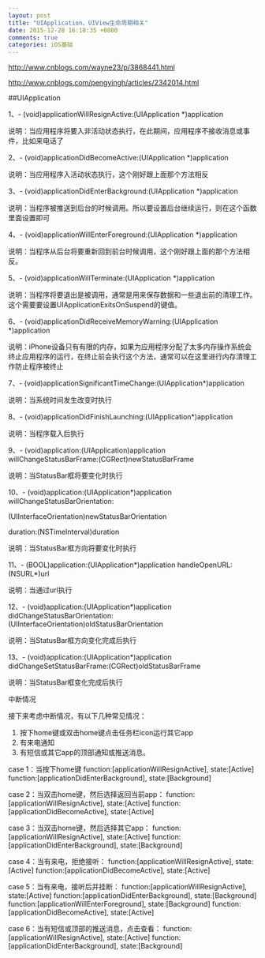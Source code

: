 ```yaml
---
layout: post
title: "UIApplication、UIView生命周期相关"
date: 2015-12-28 16:18:35 +0800
comments: true
categories: iOS基础
---
```


<!--more-->

http://www.cnblogs.com/wayne23/p/3868441.html

http://www.cnblogs.com/pengyingh/articles/2342014.html


##UIApplication

1、- (void)applicationWillResignActive:(UIApplication *)application

说明：当应用程序将要入非活动状态执行，在此期间，应用程序不接收消息或事件，比如来电话了

2、- (void)applicationDidBecomeActive:(UIApplication *)application

说明：当应用程序入活动状态执行，这个刚好跟上面那个方法相反

3、- (void)applicationDidEnterBackground:(UIApplication *)application

说明：当程序被推送到后台的时候调用。所以要设置后台继续运行，则在这个函数里面设置即可

4、- (void)applicationWillEnterForeground:(UIApplication *)application

说明：当程序从后台将要重新回到前台时候调用，这个刚好跟上面的那个方法相反。

5、- (void)applicationWillTerminate:(UIApplication *)application

说明：当程序将要退出是被调用，通常是用来保存数据和一些退出前的清理工作。这个需要要设置UIApplicationExitsOnSuspend的键值。

6、- (void)applicationDidReceiveMemoryWarning:(UIApplication *)application

说明：iPhone设备只有有限的内存，如果为应用程序分配了太多内存操作系统会终止应用程序的运行，在终止前会执行这个方法，通常可以在这里进行内存清理工作防止程序被终止

7、- (void)applicationSignificantTimeChange:(UIApplication*)application

说明：当系统时间发生改变时执行

8、- (void)applicationDidFinishLaunching:(UIApplication*)application

说明：当程序载入后执行

9、- (void)application:(UIApplication)application willChangeStatusBarFrame:(CGRect)newStatusBarFrame

说明：当StatusBar框将要变化时执行

10、- (void)application:(UIApplication*)application willChangeStatusBarOrientation:

(UIInterfaceOrientation)newStatusBarOrientation

duration:(NSTimeInterval)duration

说明：当StatusBar框方向将要变化时执行

11、- (BOOL)application:(UIApplication*)application handleOpenURL:(NSURL*)url

说明：当通过url执行

12、- (void)application:(UIApplication*)application didChangeStatusBarOrientation:(UIInterfaceOrientation)oldStatusBarOrientation

说明：当StatusBar框方向变化完成后执行

13、- (void)application:(UIApplication*)application didChangeSetStatusBarFrame:(CGRect)oldStatusBarFrame

说明：当StatusBar框变化完成后执行







中断情况

接下来考虑中断情况，有以下几种常见情况：

1. 按下home键或双击home键点击任务栏icon运行其它app
2. 有来电通知
3. 有短信或其它app的顶部通知或推送消息。

case 1：当按下home键
function:[applicationWillResignActive], state:[Active]
function:[applicationDidEnterBackground], state:[Background]

case 2：当双击home键，然后选择返回当前app：
function:[applicationWillResignActive], state:[Active]
function:[applicationDidBecomeActive], state:[Active]

case 3：当双击home键，然后选择其它app：
function:[applicationWillResignActive], state:[Active]
function:[applicationDidEnterBackground], state:[Background]

case 4：当有来电，拒绝接听：
function:[applicationWillResignActive], state:[Active]
function:[applicationDidBecomeActive], state:[Active]

case 5：当有来电，接听后并挂断：
function:[applicationWillResignActive], state:[Active]
function:[applicationDidEnterBackground], state:[Background]
function:[applicationWillEnterForeground], state:[Background]
function:[applicationDidBecomeActive], state:[Active]

case 6：当有短信或顶部的推送消息，点击查看：
function:[applicationWillResignActive], state:[Active]
function:[applicationDidEnterBackground], state:[Background]
